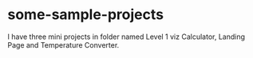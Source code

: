 # some-sample-projects
I have three mini projects in folder named Level 1 viz Calculator, Landing Page and Temperature Converter.
